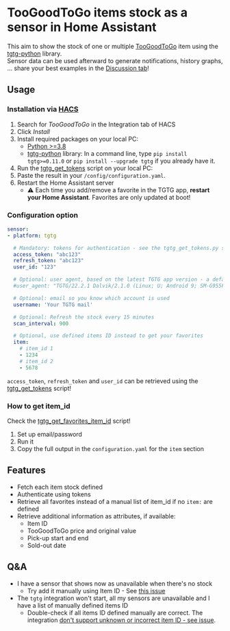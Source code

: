 # TooGoodToGo items stock as a sensor in Home Assistant

This aim to show the stock of one or multiple [TooGoodToGo](https://toogoodtogo.com/) item using the [tgtg-python](https://github.com/ahivert/tgtg-python) library.  
Sensor data can be used afterward to generate notifications, history graphs, ... share your best examples in the [Discussion tab](https://github.com/Chouffy/home_assistant_tgtg/discussions)!

## Usage

### Installation via [HACS](https://hacs.xyz/)

1. Search for *TooGoodToGo* in the Integration tab of HACS
1. Click *Install*
1. Install required packages on your local PC:
    * [Python >=3.8](https://www.python.org/downloads/)
    * [tgtg-python](https://github.com/ahivert/tgtg-python) library: In a command line, type `pip install tgtg>=0.11.0` or `pip install --upgrade tgtg` if you already have it.
1. Run the [tgtg_get_tokens](./tgtg_get_tokens.py) script on your local PC:
1. Paste the result in your `/config/configuration.yaml`.
1. Restart the Home Assistant server
    * ⚠ Each time you add/remove a favorite in the TGTG app, **restart your Home Assistant**. Favorites are only updated at boot!

### Configuration option

```yaml
sensor:
- platform: tgtg

  # Mandatory: tokens for authentication - see the tgtg_get_tokens.py script
  access_token: "abc123"
  refresh_token: "abc123"
  user_id: "123"

  # Optional: user agent, based on the latest TGTG app version - a default one is also coded
  #user_agent: "TGTG/22.2.1 Dalvik/2.1.0 (Linux; U; Android 9; SM-G955F Build/PPR1.180610.011)"

  # Optional: email so you know which account is used
  username: 'Your TGTG mail'

  # Optional: Refresh the stock every 15 minutes
  scan_interval: 900

  # Optional, use defined items ID instead to get your favorites
  item:
    # item_id 1
    - 1234
    # item_id 2
    - 5678

```

`access_token`, `refresh_token` and `user_id` can be retrieved using the [tgtg_get_tokens](./tgtg_get_tokens.py) script!

### How to get item_id

Check the [tgtg_get_favorites_item_id](./tgtg_get_favorites_item_id.py) script!

1. Set up email/password
1. Run it
1. Copy the full output in the `configuration.yaml` for the `item` section

## Features

* Fetch each item stock defined
* Authenticate using tokens
* Retrieve all favorites instead of a manual list of item_id if no `item:` are defined
* Retrieve additional information as attributes, if available:
    * Item ID
    * TooGoodToGo price and original value
    * Pick-up start and end
    * Sold-out date

## Q&A

* I have a sensor that shows now as unavailable when there's no stock
    * Try add it manually using Item ID - See [this issue](https://github.com/Chouffy/home_assistant_tgtg/issues/18)
* The `tgtg` integration won't start, all my sensors are unavailable and I have a list of manually defined items ID
    * Double-check if all items ID defined manually are correct. The integration [don't support unknown or incorrect item ID - see issue](https://github.com/Chouffy/home_assistant_tgtg/issues/22).
